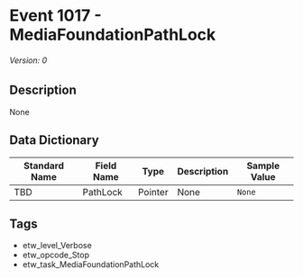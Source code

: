 # Event 1017 - MediaFoundationPathLock
###### Version: 0

## Description
None

## Data Dictionary
|Standard Name|Field Name|Type|Description|Sample Value|
|---|---|---|---|---|
|TBD|PathLock|Pointer|None|`None`|

## Tags
* etw_level_Verbose
* etw_opcode_Stop
* etw_task_MediaFoundationPathLock